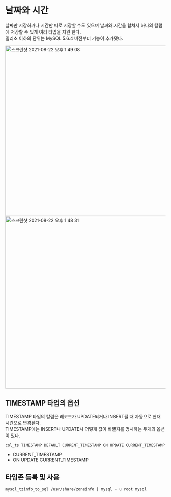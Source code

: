 # 날짜와 시간
날짜만 저장하거나 시간만 따로 저장할 수도 있으며 날짜와 시간을 합쳐서 하나의 칼럼에 저장할 수 있게 여러 타입을 지원 한다.<br>
밀리초 이하의 단위는 MySQL 5.6.4 버전부터 기능이 추가됐다.

<img width="537" alt="스크린샷 2021-08-22 오후 1 49 08" src="https://user-images.githubusercontent.com/41745717/130342684-f7239f64-98c9-4af4-b3b6-6a131bd3bcbc.png">
<br>

<img width="543" alt="스크린샷 2021-08-22 오후 1 48 31" src="https://user-images.githubusercontent.com/41745717/130342676-7e6078bd-1a18-440e-a898-db1268fa8da2.png">


## TIMESTAMP 타입의 옵션
TIMESTAMP 타입의 칼럼은 레코드가 UPDATE되거나 INSERT될 때 자동으로 현재 시간으로 변경된다.<br>
TIMESTAMP에는 INSERT나 UPDATE시 어떻게 값이 바뀔지를 명시하는 두개의 옵션이 있다.

```
col_ts TIMESTAMP DEFAULT CURRENT_TIMESTAMP ON UPDATE CURRENT_TIMESTAMP
```
- CURRENT_TIMESTAMP
- ON UPDATE CURRENT_TIMESTAMP

## 타임존 등록 및 사용
```
mysql_tzinfo_to_sql /usr/share/zoneinfo | mysql - u root mysql
```

